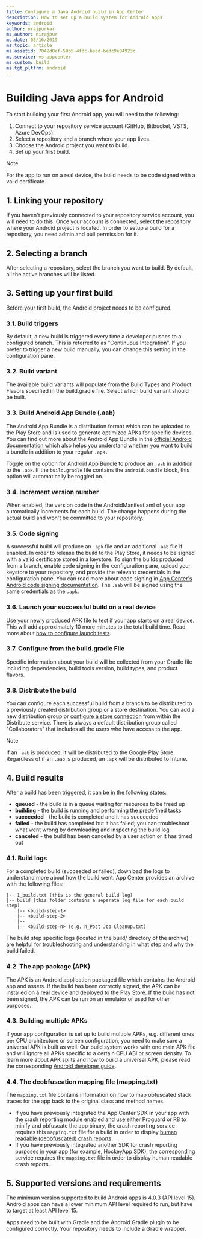 ```yaml
---
title: Configure a Java Android build in App Center
description: How to set up a build system for Android apps
keywords: android
author: nrajpurkar
ms.author: nirajpur
ms.date: 08/16/2019
ms.topic: article
ms.assetid: 7042d0ef-50b5-4fdc-bead-bedc9e94923c
ms.service: vs-appcenter
ms.custom: build
ms.tgt_pltfrm: android
---
```


# Building Java apps for Android

To start building your first Android app, you will need to the following:

1. Connect to your repository service account (GitHub, Bitbucket, VSTS, Azure DevOps).
2. Select a repository and a branch where your app lives.
3. Choose the Android project you want to build.
4. Set up your first build.

> [!NOTE]
> For the app to run on a real device, the build needs to be code signed with a valid certificate.

## 1. Linking your repository

If you haven't previously connected to your repository service account, you will need to do this. Once your account is connected, select the repository where your Android project is located. In order to setup a build for a repository, you need admin and pull permission for it.

## 2. Selecting a branch

After selecting a repository, select the branch you want to build. By default, all the active branches will be listed.

## 3. Setting up your first build

Before your first build, the Android project needs to be configured.

### 3.1. Build triggers

By default, a new build is triggered every time a developer pushes to a configured branch. This is referred to as "Continuous Integration". If you prefer to trigger a new build manually, you can change this setting in the configuration pane.

### 3.2. Build variant

The available build variants will populate from the Build Types and Product Flavors specified in the build.gradle file. Select which build variant should be built.

### 3.3. Build Android App Bundle (.aab)

The Android App Bundle is a distribution format which can be uploaded to the Play Store and is used to generate optimized APKs for specific devices. You can find out more about the Android App Bundle in the [official Android documentation](https://developer.android.com/guide/app-bundle/) which also helps you understand whether you want to build a bundle in addition to your regular `.apk.`

Toggle on the option for Android App Bundle to produce an `.aab` in addition to the `.apk`. If the `build.gradle` file contains the `android.bundle` block, this option will automatically be toggled on.

### 3.4. Increment version number

When enabled, the version code in the AndroidManifest.xml of your app automatically increments for each build. The change happens during the actual build and won't be committed to your repository.

### 3.5. Code signing

A successful build will produce an `.apk` file and an additional `.aab` file if enabled. In order to release the build to the Play Store, it needs to be signed with a valid certificate stored in a keystore. To sign the builds produced from a branch, enable code signing in the configuration pane, upload your keystore to your repository, and provide the relevant credentials in the configuration pane. You can read more about code signing in [App Center's Android code signing documentation](~/build/android/code-signing.md). The `.aab` will be signed using the same credentials as the `.apk`.

### 3.6. Launch your successful build on a real device

Use your newly produced APK file to test if your app starts on a real device. This will add approximately 10 more minutes to the total build time. Read more about [how to configure launch tests](~/build/build-test-integration.md).

### 3.7. Configure from the build.gradle File

Specific information about your build will be collected from your Gradle file including dependencies, build tools version, build types, and product flavors.

### 3.8. Distribute the build

You can configure each successful build from a branch to be distributed to a previously created distribution group or a store destination. You can add a new distribution group or [configure a store connection]((~/distribution/stores/index.md)) from within the Distribute service. There is always a default distribution group called "Collaborators" that includes all the users who have access to the app.

> [!NOTE]
> If an `.aab` is produced, it will be distributed to the Google Play Store. Regardless of if an `.aab` is produced, an `.apk` will be distributed to Intune.

## 4. Build results

After a build has been triggered, it can be in the following states:

* **queued** -  the build is in a queue waiting for resources to be freed up
* **building** - the build is running and performing the predefined tasks
* **succeeded** - the build is completed and it has succeeded
* **failed** - the build has completed but it has failed; you can troubleshoot what went wrong by downloading and inspecting the build log
* **canceled** - the build has been canceled by a user action or it has timed out

### 4.1. Build logs

For a completed build (succeeded or failed), download the logs to understand more about how the build went. App Center provides an archive with the following files:

```text
|-- 1_build.txt (this is the general build log)
|-- build (this folder contains a separate log file for each build step)
    |-- <build-step-1>
    |-- <build-step-2>
    |--
    |-- <build-step-n> (e.g. n_Post Job Cleanup.txt)
```

The build step specific logs (located in the build/ directory of the archive) are helpful for troubleshooting and understanding in what step and why the build failed.

### 4.2. The app package (APK)

The APK is an Android application packaged file which contains the Android app and assets. If the build has been correctly signed, the APK can be installed on a real device and deployed to the Play Store. If the build has not been signed, the APK can be run on an emulator or used for other purposes.

### 4.3. Building multiple APKs

If your app configuration is set up to build multiple APKs, e.g. different ones per CPU architecture or screen configuration, you need to make sure a universal APK is built as well. Our build system works with one main APK file and will ignore all APKs specific to a certain CPU ABI or screen density. To learn more about APK splits and how to build a universal APK, please read the corresponding [Android developer guide](https://developer.android.com/studio/build/configure-apk-splits.html#configure-abi-split).

### 4.4. The deobfuscation mapping file (mapping.txt)

The `mapping.txt` file contains information on how to map obfuscated stack traces for the app back to the original class and method names.

* If you have previously integrated the App Center SDK in your app with the crash reporting module enabled and use either Proguard or R8 to minify and obfuscate the app binary, the crash reporting service requires this `mapping.txt` file for a build in order to display [human readable (deobfuscated) crash reports](~/diagnostics/Android-ProGuard.md).
* If you have previously integrated another SDK for crash reporting purposes in your app (for example, HockeyApp SDK), the corresponding service requires the `mapping.txt` file in order to display human readable crash reports.

## 5. Supported versions and requirements

The minimum version supported to build Android apps is 4.0.3 (API level 15). Android apps can have a lower minimum API level required to run, but have to target at least API level 15.

Apps need to be built with Gradle and the Android Gradle plugin to be configured correctly. Your repository needs to include a Gradle wrapper.
